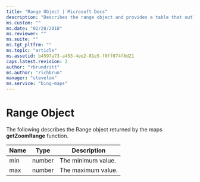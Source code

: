 ```yaml
---
title: "Range Object | Microsoft Docs"
description: "Describes the range object and provides a table that outlines the type and description for the min and max objects."
ms.custom: ""
ms.date: "02/28/2018"
ms.reviewer: ""
ms.suite: ""
ms.tgt_pltfrm: ""
ms.topic: "article"
ms.assetid: b4597a73-a453-4ee2-81e5-f0ff074f8d21
caps.latest.revision: 2
author: "rbrundritt"
ms.author: "richbrun"
manager: "stevelom"
ms.service: "bing-maps"
---
```

# Range Object

The following describes the Range object returned by the maps **getZoomRange** function.

| Name     | Type     | Description        |
|----------|----------|--------------------|
| min      | number   | The minimum value. |
| max      | number   | The maximum value. |
